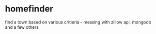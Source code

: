 homefinder
==========

find a town based on various critieria - messing with zillow api, mongodb and a few others